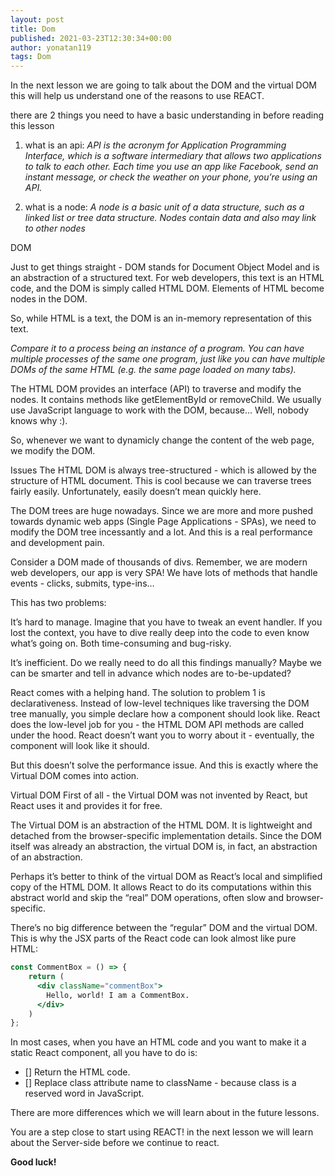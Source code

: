 ```yaml
---
layout: post
title: Dom
published: 2021-03-23T12:30:34+00:00
author: yonatan119
tags: Dom
---
```


In the next lesson we are going to talk about the DOM and the virtual DOM
this will help us understand one of the reasons to use REACT.

there are 2 things you need to have a basic understanding in before reading this lesson

1. what is an api:
*API is the acronym for Application Programming Interface, which is a software intermediary that allows two applications to talk to each other. Each time you use an app like Facebook, send an instant message, or check the weather on your phone, you’re using an API.*

2. what is a node:
*A node is a basic unit of a data structure, such as a linked list or tree data structure. Nodes contain data and also may link to other nodes*





DOM

Just to get things straight - DOM stands for Document Object Model and is an abstraction of a structured text. For web developers, this text is an HTML code, and the DOM is simply called HTML DOM. Elements of HTML become nodes in the DOM.

So, while HTML is a text, the DOM is an in-memory representation of this text.

*Compare it to a process being an instance of a program. You can have multiple processes of the same one program, just like you can have multiple DOMs of the same HTML (e.g. the same page loaded on many tabs).*

The HTML DOM provides an interface (API) to traverse and modify the nodes.
It contains methods like getElementById or removeChild. We usually use JavaScript language to work with the DOM, because… Well, nobody knows why :).

So, whenever we want to dynamicly change the content of the web page, we modify the DOM.

Issues
The HTML DOM is always tree-structured - which is allowed by the structure of HTML document. This is cool because we can traverse trees fairly easily. Unfortunately, easily doesn’t mean quickly here.

The DOM trees are huge nowadays. Since we are more and more pushed towards dynamic web apps (Single Page Applications - SPAs), we need to modify the DOM tree incessantly and a lot. And this is a real performance and development pain.

Consider a DOM made of thousands of divs. Remember, we are modern web developers, our app is very SPA! We have lots of methods that handle events - clicks, submits, type-ins…

This has two problems:

It’s hard to manage. Imagine that you have to tweak an event handler. If you lost the context, you have to dive really deep into the code to even know what’s going on. Both time-consuming and bug-risky.

It’s inefficient. Do we really need to do all this findings manually? Maybe we can be smarter and tell in advance which nodes are to-be-updated?

React comes with a helping hand. The solution to problem 1 is declarativeness. Instead of low-level techniques like traversing the DOM tree manually, you simple declare how a component should look like. React does the low-level job for you - the HTML DOM API methods are called under the hood. React doesn’t want you to worry about it - eventually, the component will look like it should.

But this doesn’t solve the performance issue. And this is exactly where the Virtual DOM comes into action.

Virtual DOM
First of all - the Virtual DOM was not invented by React, but React uses it and provides it for free.

The Virtual DOM is an abstraction of the HTML DOM. It is lightweight and detached from the browser-specific implementation details. Since the DOM itself was already an abstraction, the virtual DOM is, in fact, an abstraction of an abstraction.

Perhaps it’s better to think of the virtual DOM as React’s local and simplified copy of the HTML DOM. It allows React to do its computations within this abstract world and skip the “real” DOM operations, often slow and browser-specific.

There’s no big difference between the “regular” DOM and the virtual DOM. This is why the JSX parts of the React code can look almost like pure HTML:

```jsx
const CommentBox = () => {
    return (
      <div className="commentBox">
        Hello, world! I am a CommentBox.
      </div>
    )
};
```

In most cases, when you have an HTML code and you want to make it a static React component, all you have to do is:

* [] Return the HTML code.
* [] Replace class attribute name to className - because class is a reserved word in JavaScript.

There are more differences which we will learn about in the future lessons.

You are a step close to start using REACT!
in the next lesson we will learn about the Server-side before we continue to react.

**Good luck!**